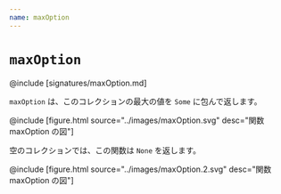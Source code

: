 ```yaml
---
name: maxOption
---
```


# `maxOption`

@include [signatures/maxOption.md]

`maxOption` は、このコレクションの最大の値を `Some` に包んで返します。

@include [figure.html source="../images/maxOption.svg" desc="関数 maxOption の図"]

空のコレクションでは、この関数は `None` を返します。

@include [figure.html source="../images/maxOption.2.svg" desc="関数 maxOption の図"]
